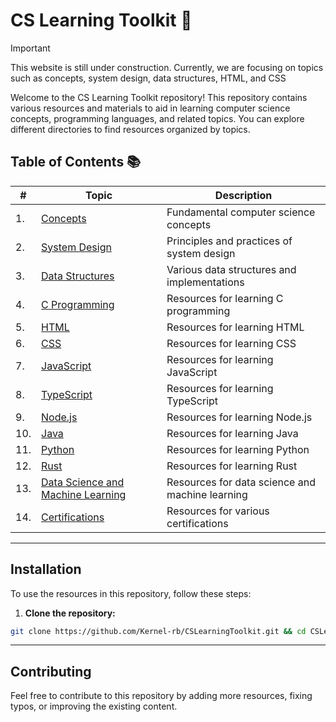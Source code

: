 # CS Learning Toolkit 📝
> [!IMPORTANT]  
> This website is still under construction. Currently, we are focusing on topics such as concepts, system design, data structures, HTML, and CSS
> 
Welcome to the CS Learning Toolkit repository! This repository contains various resources and materials to aid in learning computer science concepts, programming languages, and related topics. You can explore different directories to find resources organized by topics.

## Table of Contents 📚

| #   | Topic                                                                   | Description                                     |
| --- | ----------------------------------------------------------------------- | ----------------------------------------------- |
| 1.  | [Concepts](./01-Concepts/)                                              | Fundamental computer science concepts           |
| 2.  | [System Design](./02--System-Design/)                                    | Principles and practices of system design       |
| 3.  | [Data Structures](./03-DataStructure/)                                   | Various data structures and implementations     |
| 4.  | [C Programming](./04-C/)                                                 | Resources for learning C programming            |
| 5.  | [HTML](./05-HTML/)                                                       | Resources for learning HTML                     |
| 6.  | [CSS](./06-CSS/)                                                         | Resources for learning CSS                      |
| 7.  | [JavaScript](./07-JavaScript/)                                           | Resources for learning JavaScript               |
| 8.  | [TypeScript](./08-TypeScript/)                                           | Resources for learning TypeScript               |
| 9.  | [Node.js](./09-NodeJS/)                                                  | Resources for learning Node.js                  |
| 10. | [Java](./10-Java/)                                                       | Resources for learning Java                     |
| 11. | [Python](./11-Python/)                                                   | Resources for learning Python                   |
| 12. | [Rust](./12-Rust/)                                                       | Resources for learning Rust                     |
| 13. | [Data Science and Machine Learning](./13-DataScience-ML/)                | Resources for data science and machine learning |
| 14. | [Certifications](./14-Certfications/)                                    | Resources for various certifications            |

---

## Installation

To use the resources in this repository, follow these steps:

1. **Clone the repository:**

```bash
git clone https://github.com/Kernel-rb/CSLearningToolkit.git && cd CSLearningToolkit
```
---

## Contributing
Feel free to contribute to this repository by adding more resources, fixing typos, or improving the existing content.
